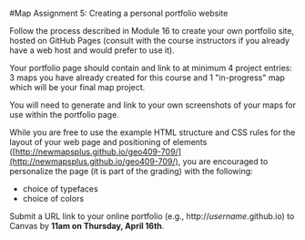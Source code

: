 #Map Assignment 5: Creating a personal portfolio website

Follow the process described in Module 16 to create your own portfolio site, hosted on GitHub Pages (consult with the course instructors if you already have a web host and would prefer to use it).

Your portfolio page should contain and link to at minimum 4 project entries: 3 maps you have already created for this course and 1 "in-progress" map which will be your final map project.

You will need to generate and link to your own screenshots of your maps for use within the portfolio page.

While you are free to use the example HTML structure and CSS rules for the layout of your web page and positioning of elements ([http://newmapsplus.github.io/geo409-709/](http://newmapsplus.github.io/geo409-709/), you are encouraged to personalize the page (it is part of the grading) with the following:
* choice of typefaces
* choice of colors

Submit a URL link to your online portfolio (e.g., http://*username*.github.io) to Canvas by **11am on Thursday, April 16th**. 